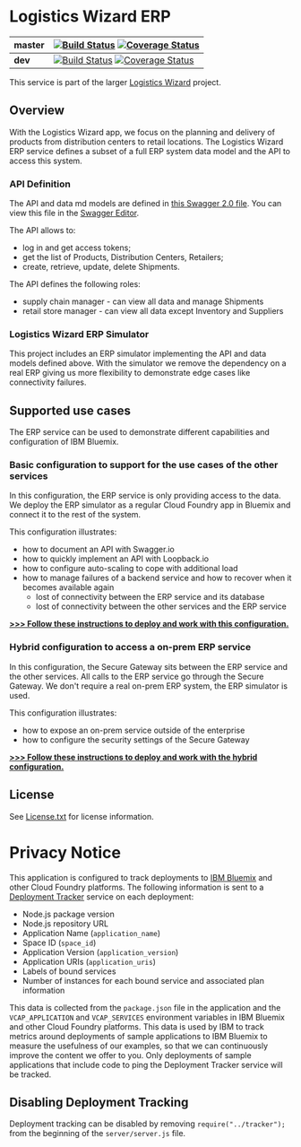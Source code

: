 # Logistics Wizard ERP

| **master** | [![Build Status](https://travis-ci.org/IBM-Bluemix/logistics-wizard-erp.svg?branch=master)](https://travis-ci.org/IBM-Bluemix/logistics-wizard-erp) [![Coverage Status](https://coveralls.io/repos/github/IBM-Bluemix/logistics-wizard-erp/badge.svg?branch=master)](https://coveralls.io/github/IBM-Bluemix/logistics-wizard-erp?branch=master) |
| ----- | ----- |
| **dev** | [![Build Status](https://travis-ci.org/IBM-Bluemix/logistics-wizard-erp.svg?branch=dev)](https://travis-ci.org/IBM-Bluemix/logistics-wizard-erp) [![Coverage Status](https://coveralls.io/repos/github/IBM-Bluemix/logistics-wizard-erp/badge.svg?branch=dev)](https://coveralls.io/github/IBM-Bluemix/logistics-wizard-erp?branch=dev)|

This service is part of the larger [Logistics Wizard](https://github.com/IBM-Bluemix/logistics-wizard) project.

## Overview

With the Logistics Wizard app, we focus on the planning and delivery of products from distribution centers to retail locations. The Logistics Wizard ERP service defines a subset of a full ERP system data model and the API to access this system.

### API Definition

The API and data md models are defined in [this Swagger 2.0 file](spec.yaml). You can view this file in the [Swagger Editor](http://editor.swagger.io/#/?import=https://raw.githubusercontent.com/IBM-Bluemix/logistics-wizard-erp/master/spec.yaml
).

The API allows to:
* log in and get access tokens;
* get the list of Products, Distribution Centers, Retailers;
* create, retrieve, update, delete Shipments.

The API defines the following roles:
* supply chain manager - can view all data and manage Shipments
* retail store manager - can view all data except Inventory and Suppliers

### Logistics Wizard ERP Simulator

This project includes an ERP simulator implementing the API and data models defined above. With the simulator we remove the dependency on a real ERP giving us more flexibility to demonstrate edge cases like connectivity failures.

## Supported use cases

The ERP service can be used to demonstrate different capabilities and configuration of IBM Bluemix.

### Basic configuration to support for the use cases of the other services

In this configuration, the ERP service is only providing access to the data.
We deploy the ERP simulator as a regular Cloud Foundry app in Bluemix and connect it to the rest of the system.

This configuration illustrates:
* how to document an API with Swagger.io
* how to quickly implement an API with Loopback.io
* how to configure auto-scaling to cope with additional load
* how to manage failures of a backend service and how to recover when it becomes available again
  * lost of connectivity between the ERP service and its database
  * lost of connectivity between the other services and the ERP service

[**>>> Follow these instructions to deploy and work with this configuration.**](README-BASIC.md)

### Hybrid configuration to access a on-prem ERP service

In this configuration, the Secure Gateway sits between the ERP service and the other services. All calls to the ERP service go through the Secure Gateway. We don't require a real on-prem ERP system, the ERP simulator is used.

This configuration illustrates:
* how to expose an on-prem service outside of the enterprise
* how to configure the security settings of the Secure Gateway

[**>>> Follow these instructions to deploy and work with the hybrid configuration.**](README-HYBRID.md)

## License

See [License.txt](License.txt) for license information.

# Privacy Notice

This application is configured to track deployments to [IBM Bluemix](http://www.ibm.com/cloud-computing/bluemix/) and other Cloud Foundry platforms. The following information is sent to a [Deployment Tracker](https://github.com/IBM-Bluemix/cf-deployment-tracker-service) service on each deployment:

* Node.js package version
* Node.js repository URL
* Application Name (`application_name`)
* Space ID (`space_id`)
* Application Version (`application_version`)
* Application URIs (`application_uris`)
* Labels of bound services
* Number of instances for each bound service and associated plan information

This data is collected from the `package.json` file in the application and the `VCAP_APPLICATION` and `VCAP_SERVICES` environment variables in IBM Bluemix and other Cloud Foundry platforms. This data is used by IBM to track metrics around deployments of sample applications to IBM Bluemix to measure the usefulness of our examples, so that we can continuously improve the content we offer to you. Only deployments of sample applications that include code to ping the Deployment Tracker service will be tracked.

## Disabling Deployment Tracking

Deployment tracking can be disabled by removing `require("../tracker");` from the beginning of the `server/server.js` file.

[bluemix_signup_url]: https://console.ng.bluemix.net/?cm_mmc=GitHubReadMe
